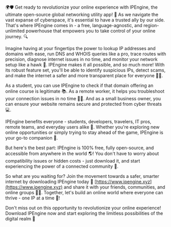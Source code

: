 🌍🛡️ Get ready to revolutionize your online experience with IPEngine, the ultimate open-source global networking utility app! 🚀 As we navigate the vast expanse of cyberspace, it's essential to have a trusted ally by our side. That's where IPEngine comes in - a free, language-agnostic, and region-unlimited powerhouse that empowers you to take control of your online journey. 🔍

Imagine having at your fingertips the power to lookup IP addresses and domains with ease, run DNS and WHOIS queries like a pro, trace routes with precision, diagnose internet issues in no time, and monitor your network setup like a hawk 📡. IPEngine makes it all possible, and so much more! With its robust feature set, you'll be able to identify suspicious IPs, detect scams, and make the internet a safer and more transparent place for everyone 🕵️‍♀️.

As a student, you can use IPEngine to check if that domain offering an online course is legitimate 📚. As a remote worker, it helps you troubleshoot your connection issues in no time 🏃‍♂️. And as a small business owner, you can ensure your website remains secure and protected from cyber threats 💻.

IPEngine benefits everyone - students, developers, travelers, IT pros, remote teams, and everyday users alike 👥. Whether you're exploring new online opportunities or simply trying to stay ahead of the game, IPEngine is your go-to companion 🤝.

But here's the best part: IPEngine is 100% free, fully open-source, and accessible from anywhere in the world 🌎! You don't have to worry about compatibility issues or hidden costs - just download it, and start experiencing the power of a connected community 💪.

So what are you waiting for? Join the movement towards a safer, smarter internet by downloading IPEngine today 🔴 [https://www.ipengine.xyz](https://www.ipengine.xyz) and share it with your friends, communities, and online groups 📱💬. Together, let's build an online world where everyone can thrive - one IP at a time 💫!

Don't miss out on this opportunity to revolutionize your online experience! Download IPEngine now and start exploring the limitless possibilities of the digital realm 🚀